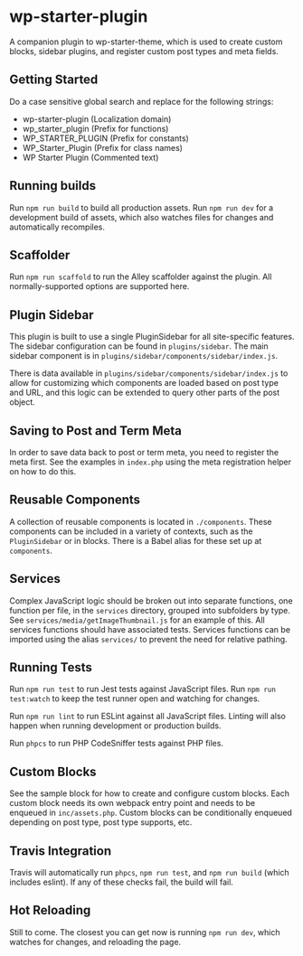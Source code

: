 # wp-starter-plugin
A companion plugin to wp-starter-theme, which is used to create custom blocks, sidebar plugins, and register custom post types and meta fields.

## Getting Started

Do a case sensitive global search and replace for the following strings:

* wp-starter-plugin (Localization domain)
* wp_starter_plugin (Prefix for functions)
* WP_STARTER_PLUGIN (Prefix for constants)
* WP_Starter_Plugin (Prefix for class names)
* WP Starter Plugin (Commented text)

## Running builds

Run `npm run build` to build all production assets. Run `npm run dev` for a development build of assets, which also watches files for changes and automatically recompiles.

## Scaffolder

Run `npm run scaffold` to run the Alley scaffolder against the plugin. All normally-supported options are supported here.

## Plugin Sidebar

This plugin is built to use a single PluginSidebar for all site-specific features. The sidebar configuration can be found in `plugins/sidebar`. The main sidebar component is in `plugins/sidebar/components/sidebar/index.js`.

There is data available in `plugins/sidebar/components/sidebar/index.js` to allow for customizing which components are loaded based on post type and URL, and this logic can be extended to query other parts of the post object.

## Saving to Post and Term Meta

In order to save data back to post or term meta, you need to register the meta first. See the examples in `index.php` using the meta registration helper on how to do this.

## Reusable Components

A collection of reusable components is located in `./components`. These components can be included in a variety of contexts, such as the `PluginSidebar` or in blocks. There is a Babel alias for these set up at `components`.

## Services

Complex JavaScript logic should be broken out into separate functions, one function per file, in the `services` directory, grouped into subfolders by type. See `services/media/getImageThumbnail.js` for an example of this. All services functions should have associated tests. Services functions can be imported using the alias `services/` to prevent the need for relative pathing.

## Running Tests

Run `npm run test` to run Jest tests against JavaScript files. Run `npm run test:watch` to keep the test runner open and watching for changes.

Run `npm run lint` to run ESLint against all JavaScript files. Linting will also happen when running development or production builds.

Run `phpcs` to run PHP CodeSniffer tests against PHP files.

## Custom Blocks

See the sample block for how to create and configure custom blocks. Each custom block needs its own webpack entry point and needs to be enqueued in `inc/assets.php`. Custom blocks can be conditionally enqueued depending on post type, post type supports, etc.

## Travis Integration

Travis will automatically run `phpcs`, `npm run test`, and `npm run build` (which includes eslint). If any of these checks fail, the build will fail.

## Hot Reloading

Still to come. The closest you can get now is running `npm run dev`, which watches for changes, and reloading the page.

